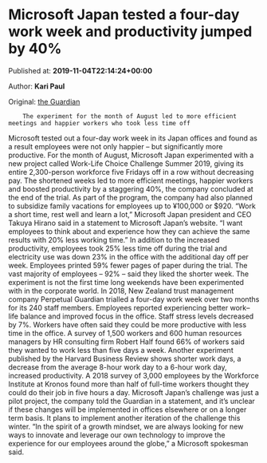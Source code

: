 
# Microsoft Japan tested a four-day work week and productivity jumped by 40%

Published at: **2019-11-04T22:14:24+00:00**

Author: **Kari Paul**

Original: [the Guardian](https://www.theguardian.com/technology/2019/nov/04/microsoft-japan-four-day-work-week-productivity)


        The experiment for the month of August led to more efficient meetings and happier workers who took less time off
      
Microsoft tested out a four-day work week in its Japan offices and found as a result employees were not only happier – but significantly more productive.
For the month of August, Microsoft Japan experimented with a new project called Work-Life Choice Challenge Summer 2019, giving its entire 2,300-person workforce five Fridays off in a row without decreasing pay.
The shortened weeks led to more efficient meetings, happier workers and boosted productivity by a staggering 40%, the company concluded at the end of the trial. As part of the program, the company had also planned to subsidize family vacations for employees up to ¥100,000 or $920.
“Work a short time, rest well and learn a lot,” Microsoft Japan president and CEO Takuya Hirano said in a statement to Microsoft Japan’s website. “I want employees to think about and experience how they can achieve the same results with 20% less working time.”
In addition to the increased productivity, employees took 25% less time off during the trial and electricity use was down 23% in the office with the additional day off per week. Employees printed 59% fewer pages of paper during the trial. The vast majority of employees – 92% – said they liked the shorter week.
The experiment is not the first time long weekends have been experimented with in the corporate world. In 2018, New Zealand trust management company Perpetual Guardian trialled a four-day work week over two months for its 240 staff members. Employees reported experiencing better work–life balance and improved focus in the office. Staff stress levels decreased by 7%.
Workers have often said they could be more productive with less time in the office. A survey of 1,500 workers and 600 human resources managers by HR consulting firm Robert Half found 66% of workers said they wanted to work less than five days a week.
Another experiment published by the Harvard Business Review shows shorter work days, a decrease from the average 8-hour work day to a 6-hour work day, increased productivity. A 2018 survey of 3,000 employees by the Workforce Institute at Kronos found more than half of full-time workers thought they could do their job in five hours a day.
Microsoft Japan’s challenge was just a pilot project, the company told the Guardian in a statement, and it’s unclear if these changes will be implemented in offices elsewhere or on a longer term basis. It plans to implement another iteration of the challenge this winter.
“In the spirit of a growth mindset, we are always looking for new ways to innovate and leverage our own technology to improve the experience for our employees around the globe,” a Microsoft spokesman said.
